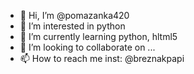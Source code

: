 - 👋 Hi, I’m @pomazanka420
- 👀 I’m interested in python
- 🌱 I’m currently learning python, hltml5
- 💞️ I’m looking to collaborate on ...
- 📫 How to reach me inst: @breznakpapi

